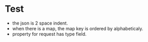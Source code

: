 # Test
- the json is 2 space indent.
- when there is a map, the map key is ordered by alphabeticaly.
- property for request has type field.